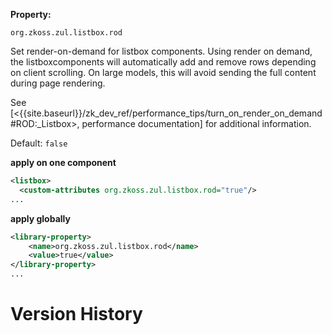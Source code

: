 **Property:**

`org.zkoss.zul.listbox.rod`

Set render-on-demand for listbox components. Using render on demand, the
listboxcomponents will automatically add and remove rows depending on
client scrolling. On large models, this will avoid sending the full
content during page rendering.

See
\[<{{site.baseurl}}/zk_dev_ref/performance_tips/turn_on_render_on_demand#ROD:_Listbox>,
performance documentation\] for additional information.

Default: `false`

**apply on one component**

```xml
<listbox>
  <custom-attributes org.zkoss.zul.listbox.rod="true"/>
...
```

**apply globally**

```xml
<library-property>
    <name>org.zkoss.zul.listbox.rod</name>
    <value>true</value>
</library-property>
...
```

# Version History
